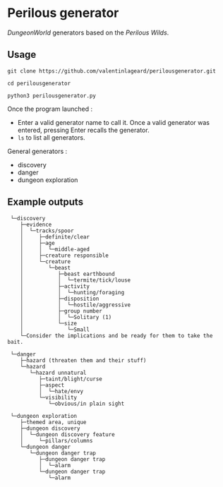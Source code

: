 # Perilous generator

*DungeonWorld* generators based on the *Perilous Wilds*.

## Usage

`git clone https://github.com/valentinlageard/perilousgenerator.git`

`cd perilousgenerator`

`python3 perilousgenerator.py`

Once the program launched :
- Enter a valid generator name to call it. Once a valid generator was entered, pressing Enter recalls the generator.
- `ls` to list all generators.

General generators :
- discovery
- danger
- dungeon exploration

## Example outputs

```
 └─discovery
    ├─evidence
    │  └─tracks/spoor
    │     ├─definite/clear
    │     ├─age
    │     │  └─middle-aged
    │     ├─creature responsible
    │     └─creature
    │        └─beast
    │           ├─beast earthbound
    │           │  └─termite/tick/louse
    │           ├─activity
    │           │  └─hunting/foraging
    │           ├─disposition
    │           │  └─hostile/aggressive
    │           ├─group number
    │           │  └─Solitary (1)
    │           └─size
    │              └─Small
    └─Consider the implications and be ready for them to take the bait.
```

```
 └─danger
    ├─hazard (threaten them and their stuff)
    └─hazard
       └─hazard unnatural
          ├─taint/blight/curse
          ├─aspect
          │  └─hate/envy
          └─visibility
             └─obvious/in plain sight
```

```
 └─dungeon exploration
    ├─themed area, unique
    ├─dungeon discovery
    │  └─dungeon discovery feature
    │     └─pillars/columns
    └─dungeon danger
       └─dungeon danger trap
          ├─dungeon danger trap
          │  └─alarm
          └─dungeon danger trap
             └─alarm
```
